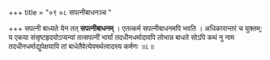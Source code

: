 +++
title = "०९ ०८ सपत्नीबाधनञ्च "

+++
सपत्नी बाध्यते येन तत् **सपत्नीबाधनम्** ।
एतत्कर्म सपत्नीबाधनमपि भवति ।
अधिकारान्तरं च युक्तम्; य एकया संसृष्टहृदयोऽप्यन्यां तत्सपत्नीं भार्यां तदधीनधर्मादावपि लोभान्न बाधते सोऽपि कथं नु नाम तदधीनधर्माद्युपेक्षयापि तां बाधेतैवेत्येवमर्थत्वादस्य कर्मणः ॥८॥